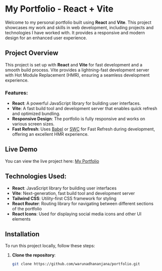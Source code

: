 # My Portfolio - React + Vite

Welcome to my personal portfolio built using **React** and **Vite**. This project showcases my work and skills in web development, including projects and technologies I have worked with. It provides a responsive and modern design for an enhanced user experience.

## Project Overview

This project is set up with **React** and **Vite** for fast development and a smooth build process. Vite provides a lightning-fast development server with Hot Module Replacement (HMR), ensuring a seamless development experience.

### Features:
- **React**: A powerful JavaScript library for building user interfaces.
- **Vite**: A fast build tool and development server that enables quick refresh and optimized bundling.
- **Responsive Design**: The portfolio is fully responsive and works on various screen sizes.
- **Fast Refresh**: Uses [Babel](https://babeljs.io/) or [SWC](https://swc.rs/) for Fast Refresh during development, offering an excellent HMR experience.

## Live Demo
You can view the live project here: [My Portfolio](https://waruna-dhananjana.vercel.app/)

## Technologies Used:
- **React**: JavaScript library for building user interfaces
- **Vite**: Next-generation, fast build tool and development server
- **Tailwind CSS**: Utility-first CSS framework for styling
- **React Router**: Routing library for navigating between different sections of the portfolio
- **React Icons**: Used for displaying social media icons and other UI elements

## Installation

To run this project locally, follow these steps:

1. **Clone the repository**:
   ```bash
   git clone https://github.com/warunadhananjana/portfolio.git
